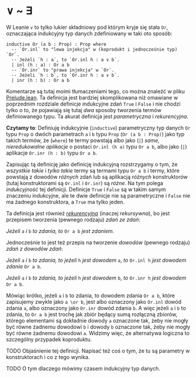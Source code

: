 # ∨ ~ ∃
W Leanie `∨` to tylko lukier składniowy pod którym kryje się stała `Or`, oznaczająca indukcyjny typ
danych zdefiniowany w taki oto sposób:

```lean
inductive Or (a b : Prop) : Prop where
  -- `Or.inl` to "lewa injekcja" w (koprodukt i jednocześnie typ) `Or`.
  -- Jeżeli `h : a`, to `Or.inl h : a ∨ b`.
  | inl (h : a) : Or a b
  -- `Or.inr` to "prawa injekcja" w `Or`.
  -- Jeżeli `h : b`, to `Or.inr h : a ∨ b`.
  | inr (h : b) : Or a b
```

Komentarze są tutaj moimi tłumaczeniami tego, co można znaleźć w pliku
[Prelude.lean](https://github.com/leanprover/lean4/blob/master/src/Init/Prelude.lean). Ta definicja
jest bardziej skomplikowana niż omawiane w poprzednim rozdziale definicje indukcyjne zdań `True` i
`False` i nie chodzi tylko o to, że pojawiają się tutaj *dwa* sposoby tworzenia termów definiowanego
typu. Ta akurat definicja jest *parametryczna* i *rekurencyjna*.

**Czytamy to**: Definiuję indukcyjnie (`inductive`) parametryczny typ danych `Or` typu `Prop` o
dwóch parametrach `a` i `b` typu `Prop` (`Or (a b : Prop)`) jako typ takich termów, że (`where`) te
termy powstają albo jako (`|`) *same, nieredukowalne aplikacje* o postaci `Or.inl (h a)` typu `Or a
b`, albo jako (`|`) aplikacje `Or.inr (h : b)` typu `Or a b`. 

Zapisując tą definicję jako definicję indukcyjną rozstrzygamy o tym, że *wszystkie takie* i *tylko
takie* termy są termami typu `Or a b` i termy, które powstają z dowodów *różnych* zdań lub są
aplikacją *różnych* konstruktorów (tutaj konstruktorami są `Or.inl` i `Or.inr`) są *różne*. Na tym
polega *indukcyjność* tej definicji. Definicje `True` i `False` są w takim samym znaczeniu
indukcyjne, ale te dwie definicje nie są parametryczne i `False` nie ma żadnego konstruktora, a
`True` ma tylko jeden.

Ta definicja jest również [*rekurencyjna*](https://en.wikipedia.org/wiki/Recursive_definition)
(inaczej *rekursywna*), bo jest przepisem tworzenia (pewnego rodzaju) *zdań ze zdań*:

*Jeżeli* `a` *i* `b` *to zdania, to* `Or a b` *jest zdaniem*.

Jednocześnie to jest też przepis na tworzenie *dowodów* (pewnego rodzaju) *zdań z dowodów zdań*:

*Jeżeli* `a` *i* `b` *to zdania, to jeżeli* `h` *jest dowodem* `a`, *to* `Or.inl h` *jest dowodem
zdania* `Or a b`.

*Jeżeli* `a` *i* `b` *to zdania, to jeżeli* `h` *jest dowodem* `b`, *to* `Or.inr h` *jest dowodem*
`Or a b`.

Mówiąc krótko, jeżeli `a` i `b` to zdania, to dowodem zdania `Or a b`, które zapisujemy zwykle jako
`a \or b`, jest albo oznaczony jako `Or.inl` dowód zdania `a`, albo oznaczony jako `Or.inr` dowód
zdania `b`. A więc jeżeli `a` i `b` to zdania, to `Or a b` jest trochę jak zbiór będący sumą
rozłączną zbiorów, którego elementami są dokładnie dowody `a` oznaczone tak, żeby nie mogły być
równe żadnemu dowodowi `b` i dowody `b` oznaczone tak, żeby nie mogły być równe żadnemu dowodowi
`a`. Widzimy więc, że alternatywa logiczna to szczególny przypadek koproduktu.


TODO Objaśnienie tej definicji. Napisać też coś o tym, że tu są parametry w konstruktorach i co z
tego wynika.

TODO O tym dlaczego mówimy czasem indukcyjny typ danych.
